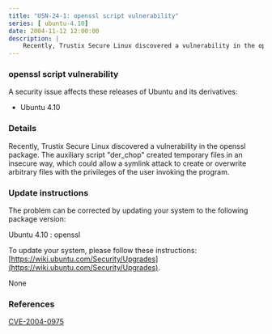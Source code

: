 ```yaml
---
title: "USN-24-1: openssl script vulnerability"
series: [ ubuntu-4.10]
date: 2004-11-12 12:00:00
description: |
    Recently, Trustix Secure Linux discovered a vulnerability in the openssl package. The auxiliary script &quot;der_chop&quot; created temporary files in an insecure way, which could allow a symlink attack to create or overwrite arbitrary files with the privileges of the user invoking the program.
--- 
```

 
### openssl script vulnerability

A security issue affects these releases of Ubuntu and its derivatives:

* Ubuntu 4.10

### Details

Recently, Trustix Secure Linux discovered a vulnerability in the openssl package. The auxiliary script &quot;der_chop&quot; created temporary files in an insecure way, which could allow a symlink attack to create or overwrite arbitrary files with the privileges of the user invoking the program.

### Update instructions

The problem can be corrected by updating your system to the following package version:

Ubuntu 4.10
 : openssl 

To update your system, please follow these instructions: [https://wiki.ubuntu.com/Security/Upgrades](https://wiki.ubuntu.com/Security/Upgrades).

None

### References

 [CVE-2004-0975](http://people.ubuntu.com/~ubuntu-security/cve/CVE-2004-0975)
 
